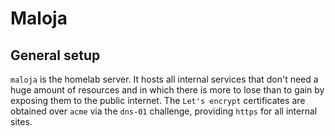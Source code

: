 # Maloja

## General setup

`maloja` is the homelab server.
It hosts all internal services that don't need a huge amount of resources and in which there is more to lose than to gain by exposing them to the public internet.
The `Let's encrypt` certificates are obtained over `acme` via the `dns-01` challenge, providing `https` for all internal sites.

